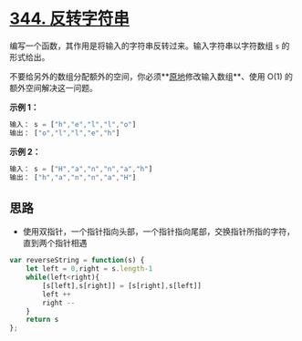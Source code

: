 # [344. 反转字符串](https://leetcode.cn/problems/reverse-string/)

编写一个函数，其作用是将输入的字符串反转过来。输入字符串以字符数组 `s` 的形式给出。

不要给另外的数组分配额外的空间，你必须**[原地](https://baike.baidu.com/item/%E5%8E%9F%E5%9C%B0%E7%AE%97%E6%B3%95)修改输入数组**、使用 O(1) 的额外空间解决这一问题。

**示例 1：**

```js
输入： s = ["h","e","l","l","o"]
输出： ["o","l","l","e","h"]
```

**示例 2：**

```js
输入： s = ["H","a","n","n","a","h"]
输出： ["h","a","n","n","a","H"]
```

## 思路

- 使用双指针，一个指针指向头部，一个指针指向尾部，交换指针所指的字符，直到两个指针相遇

```js
var reverseString = function(s) {
    let left = 0,right = s.length-1
    while(left<right){
        [s[left],s[right]] = [s[right],s[left]]
        left ++
        right --
    }
    return s
};
```

